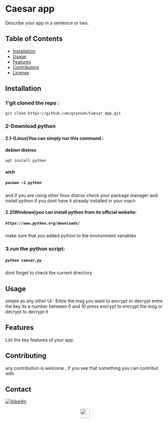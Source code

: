 # Caesar app

Describe your app in a sentence or two.

## Table of Contents

- [Installation](#installation)
- [Usage](#usage)
- [Features](#features)
- [Contributing](#contributing)
- [License](#license)

## Installation

### 1'git cloned the repo :
`git clone https://github.com/gzynoah/Caesar_App.git`
### 2-Download python
#### 2.1-(Linux)You can simply run this command :
#### debien distros 
`apt install python`
#### arch
##### `pacman -S python`
and if you are using other linux distros check your package manager and install python if you dont have it already installed in your mach
#### 2.2(Windows)you can install python from its official website:
##### `https://www.python.org/downloads/`
make sure that you added python to the environment variables
### 3.run the python script:
##### `python caesar.py`
dont forget to check the current directory 



## Usage
simple as any other UI :
Entre the msg you want to encrypt or decrypt entre 
the key its a number between 0 and 10
press encrypt to encrypt the msg or decrypt to decrypt it

## Features

List the key features of your app.

## Contributing

any contribution is welcome , if you see that something you can contribut with

## Contact

[![linkedin](C:\Users\Hiho0\Documents)](www.linkedin.com/in/younes-abounouh)
<p align="center">
  <a href="www.linkedin.com/in/younes-abounouh">
    <img src="icons/linkedin.png" width="30" height="30">
  </a>
</p>





